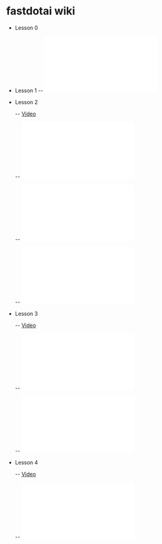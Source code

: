 # fastdotai wiki


- Lesson 0

- Lesson 1
   -- ![Wiki](./lesson1/lesson1_wiki.md)
- Lesson 2

    -- [Video](https://youtu.be/JNxcznsrRb8)

    -- ![Timelines](./lesson2/lesson2_timelines.md)

    -- ![Wiki](./lesson2/lesson2_wiki.md)

    -- ![Annotated notebook](./lesson2/lesson2_annotated_nb.pdf)

- Lesson 3

    -- [Video](https://youtu.be/9C06ZPF8Uuc)

    -- ![Timelines](./lesson3/lesson3_timelines.md)

    -- ![Wiki](./lesson3/lesson3_wiki.md)

- Lesson 4

    -- [Video](https://youtu.be/gbceqO8PpBg)

    -- ![Wiki](./lesson4/lesson4_wiki.md)
